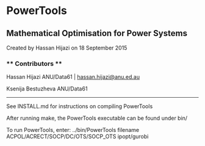 PowerTools
=======

Mathematical Optimisation for Power Systems
-----------
Created by Hassan Hijazi on 18 September 2015

### ** Contributors **
Hassan Hijazi ANU/Data61 | hassan.hijazi@anu.ed.au

Ksenija Bestuzheva ANU/Data61

*****************************
See INSTALL.md for instructions on compiling PowerTools

After running make, the PowerTools executable can be found under bin/

To run PowerTools, enter: ../bin/PowerTools filename ACPOL/ACRECT/SOCP/DC/OTS/SOCP_OTS ipopt/gurobi

